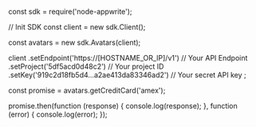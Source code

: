 const sdk = require('node-appwrite');

// Init SDK
const client = new sdk.Client();

const avatars = new sdk.Avatars(client);

client
    .setEndpoint('https://[HOSTNAME_OR_IP]/v1') // Your API Endpoint
    .setProject('5df5acd0d48c2') // Your project ID
    .setKey('919c2d18fb5d4...a2ae413da83346ad2') // Your secret API key
;

const promise = avatars.getCreditCard('amex');

promise.then(function (response) {
    console.log(response);
}, function (error) {
    console.log(error);
});
